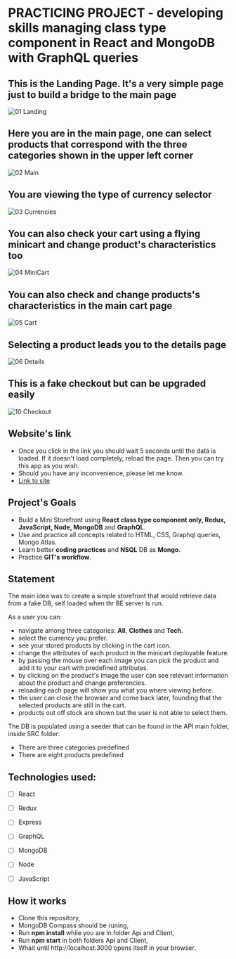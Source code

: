 # PRACTICING PROJECT - developing skills managing class type component in React and MongoDB with GraphQL queries



## This is the Landing Page. It's a very simple page just to build a bridge to the main page
![01 Landing](https://user-images.githubusercontent.com/96741070/196300752-86d38fd0-8f54-43c3-9f24-e786eb97f389.png)

## Here you are in the main page, one can select products that correspond with the three categories shown in the upper left corner
![02 Main](https://user-images.githubusercontent.com/96741070/196300800-d77c0661-5c1f-4f57-ab23-72312bb9767a.png)

## You are viewing the type of currency selector
![03 Currencies](https://user-images.githubusercontent.com/96741070/196300813-9f32f756-9f1f-44ff-a047-e6e2108e4db4.png)

## You can also check your cart using a flying minicart and change product's characteristics too
![04 MiniCart](https://user-images.githubusercontent.com/96741070/196300829-9ed67b00-22ba-4d7e-a482-bbe660e92c94.png)

## You can also check and change products's characteristics in the main cart page
![05 Cart](https://user-images.githubusercontent.com/96741070/196300851-e4666e09-a87f-4865-bb0f-f6be5490f4e9.png)

## Selecting a product leads you to the details page
![06 Details](https://user-images.githubusercontent.com/96741070/196301060-2f9f0765-8501-410c-b8c7-35d30d6c3a31.png)

## This is a fake checkout but can be upgraded easily
![10 Checkout](https://user-images.githubusercontent.com/96741070/196300869-328b8058-7a61-443a-801e-43e77d308ae9.png)


## Website's link
* Once you click in the link you should wait 5 seconds until the data is loaded. If it doesn't load completely, reload the page. Then you can try this app as you wish.
* Should you have any inconvenience, please let me know.
* [Link to site](https://ministorefront.vercel.app/)

## Project's Goals
- Build a Mini Storefront using **React class type component only, Redux, JavaScript, Node, MongoDB** and **GraphQL**.
- Use and practice all concepts related to HTML, CSS, Graphql queries, Mongo Atlas.
- Learn better **coding practices** and **NSQL** DB as **Mongo**.
- Practice **GIT's workflow**.

## Statement
The main idea was to create a simple storefront that would retrieve data from a fake DB, self loaded when thr BE server is run.

As a user you can:
- navigate among three categories: **All**, **Clothes** and **Tech**.
- select the currency you prefer.
- see your stored products by clicking in the cart icon.
- change the attributes of each product in the minicart deployable feature.
- by passing the mouse over each image you can pick the product and add it to your cart with predefined attributes.
- by clicking on the product's image the user can see relevant information about the product and change preferencies.
- reloading each page will show you what you where viewing before.
- the user can close the browser and come back later, founding that the selected products are still in the cart.
- products out off stock are shown but the user is not able to select them.

The DB is populated using a seeder that can be found in the API main folder, inside SRC folder:
- There are three categories predefined
- There are eight products predefined


## Technologies used:
- [ ] React
- [ ] Redux
- [ ] Express
- [ ] GraphQL
- [ ] MongoDB
- [ ] Node
- [ ] JavaScript

 
## How it works
* Clone this repository,
* MongoDB Compass should be runing,
* Run **npm install** while you are in folder Api and Client,
* Run **npm start** in both folders Api and Client,
* Whait until http://localhost:3000 opens itself in your browser.
